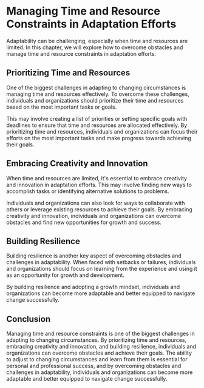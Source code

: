 Managing Time and Resource Constraints in Adaptation Efforts
============================================================================================================================

Adaptability can be challenging, especially when time and resources are limited. In this chapter, we will explore how to overcome obstacles and manage time and resource constraints in adaptation efforts.

Prioritizing Time and Resources
-------------------------------

One of the biggest challenges in adapting to changing circumstances is managing time and resources effectively. To overcome these challenges, individuals and organizations should prioritize their time and resources based on the most important tasks or goals.

This may involve creating a list of priorities or setting specific goals with deadlines to ensure that time and resources are allocated effectively. By prioritizing time and resources, individuals and organizations can focus their efforts on the most important tasks and make progress towards achieving their goals.

Embracing Creativity and Innovation
-----------------------------------

When time and resources are limited, it's essential to embrace creativity and innovation in adaptation efforts. This may involve finding new ways to accomplish tasks or identifying alternative solutions to problems.

Individuals and organizations can also look for ways to collaborate with others or leverage existing resources to achieve their goals. By embracing creativity and innovation, individuals and organizations can overcome obstacles and find new opportunities for growth and success.

Building Resilience
-------------------

Building resilience is another key aspect of overcoming obstacles and challenges in adaptability. When faced with setbacks or failures, individuals and organizations should focus on learning from the experience and using it as an opportunity for growth and development.

By building resilience and adopting a growth mindset, individuals and organizations can become more adaptable and better equipped to navigate change successfully.

Conclusion
----------

Managing time and resource constraints is one of the biggest challenges in adapting to changing circumstances. By prioritizing time and resources, embracing creativity and innovation, and building resilience, individuals and organizations can overcome obstacles and achieve their goals. The ability to adjust to changing circumstances and learn from them is essential for personal and professional success, and by overcoming obstacles and challenges in adaptability, individuals and organizations can become more adaptable and better equipped to navigate change successfully.

